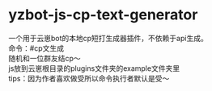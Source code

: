 # yzbot-js-cp-text-generator
一个用于云崽bot的本地cp短打生成器插件，不依赖于api生成。  
命令：#cp文生成  
随机和一位群友结cp～  
js放到云崽根目录的plugins文件夹的example文件夹里  
tips：因为作者喜欢做受所以命令执行者默认是受～
